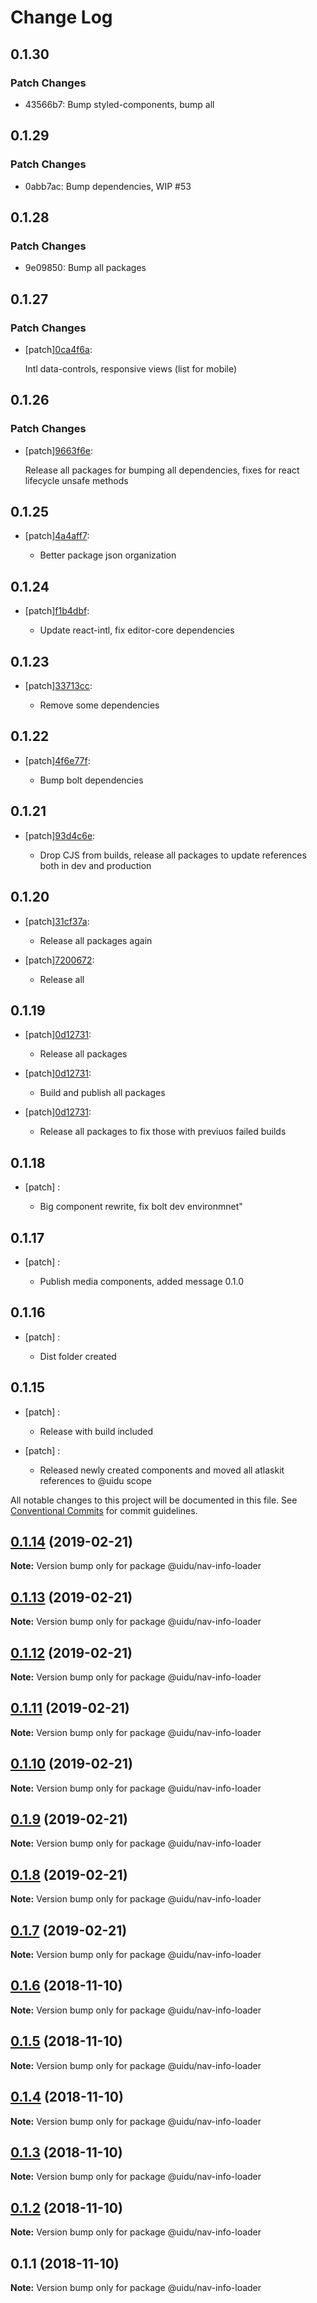 # Change Log

## 0.1.30

### Patch Changes

- 43566b7: Bump styled-components, bump all

## 0.1.29

### Patch Changes

- 0abb7ac: Bump dependencies, WIP #53

## 0.1.28

### Patch Changes

- 9e09850: Bump all packages

## 0.1.27

### Patch Changes

- [patch][0ca4f6a](https://github.org/uidu-org/guidu/commits/0ca4f6a):

  Intl data-controls, responsive views (list for mobile)

## 0.1.26

### Patch Changes

- [patch][9663f6e](https://github.org/uidu-org/guidu/commits/9663f6e):

  Release all packages for bumping all dependencies, fixes for react lifecycle unsafe methods

## 0.1.25

- [patch][4a4aff7](https://github.org/uidu-org/guidu/commits/4a4aff7):

  - Better package json organization

## 0.1.24

- [patch][f1b4dbf](https://github.org/uidu-org/guidu/commits/f1b4dbf):

  - Update react-intl, fix editor-core dependencies

## 0.1.23

- [patch][33713cc](https://github.org/uidu-org/guidu/commits/33713cc):

  - Remove some dependencies

## 0.1.22

- [patch][4f6e77f](https://github.org/uidu-org/guidu/commits/4f6e77f):

  - Bump bolt dependencies

## 0.1.21

- [patch][93d4c6e](https://github.org/uidu-org/guidu/commits/93d4c6e):

  - Drop CJS from builds, release all packages to update references both in dev and production

## 0.1.20

- [patch][31cf37a](https://github.org/uidu-org/guidu/commits/31cf37a):

  - Release all packages again

- [patch][7200672](https://github.org/uidu-org/guidu/commits/7200672):

  - Release all

## 0.1.19

- [patch][0d12731](https://github.org/uidu-org/guidu/commits/0d12731):

  - Release all packages

- [patch][0d12731](https://github.org/uidu-org/guidu/commits/0d12731):

  - Build and publish all packages

- [patch][0d12731](https://github.org/uidu-org/guidu/commits/0d12731):

  - Release all packages to fix those with previuos failed builds

## 0.1.18

- [patch] :

  - Big component rewrite, fix bolt dev environmnet"

## 0.1.17

- [patch] :

  - Publish media components, added message 0.1.0

## 0.1.16

- [patch] :

  - Dist folder created

## 0.1.15

- [patch] :

  - Release with build included

- [patch] :

  - Released newly created components and moved all atlaskit references to @uidu scope

All notable changes to this project will be documented in this file.
See [Conventional Commits](https://conventionalcommits.org) for commit guidelines.

## [0.1.14](https://github.com/uidu-org/guidu/compare/@uidu/nav-info-loader@0.1.13...@uidu/nav-info-loader@0.1.14) (2019-02-21)

**Note:** Version bump only for package @uidu/nav-info-loader

## [0.1.13](https://github.com/uidu-org/guidu/compare/@uidu/nav-info-loader@0.1.12...@uidu/nav-info-loader@0.1.13) (2019-02-21)

**Note:** Version bump only for package @uidu/nav-info-loader

## [0.1.12](https://github.com/uidu-org/guidu/compare/@uidu/nav-info-loader@0.1.11...@uidu/nav-info-loader@0.1.12) (2019-02-21)

**Note:** Version bump only for package @uidu/nav-info-loader

## [0.1.11](https://github.com/uidu-org/guidu/compare/@uidu/nav-info-loader@0.1.10...@uidu/nav-info-loader@0.1.11) (2019-02-21)

**Note:** Version bump only for package @uidu/nav-info-loader

## [0.1.10](https://github.com/uidu-org/guidu/compare/@uidu/nav-info-loader@0.1.9...@uidu/nav-info-loader@0.1.10) (2019-02-21)

**Note:** Version bump only for package @uidu/nav-info-loader

## [0.1.9](https://github.com/uidu-org/guidu/compare/@uidu/nav-info-loader@0.1.8...@uidu/nav-info-loader@0.1.9) (2019-02-21)

**Note:** Version bump only for package @uidu/nav-info-loader

## [0.1.8](https://github.com/uidu-org/guidu/compare/@uidu/nav-info-loader@0.1.7...@uidu/nav-info-loader@0.1.8) (2019-02-21)

**Note:** Version bump only for package @uidu/nav-info-loader

## [0.1.7](https://github.com/uidu-org/guidu/compare/@uidu/nav-info-loader@0.1.6...@uidu/nav-info-loader@0.1.7) (2019-02-21)

**Note:** Version bump only for package @uidu/nav-info-loader

## [0.1.6](https://github.com/uidu-org/guidu/compare/@uidu/nav-info-loader@0.1.5...@uidu/nav-info-loader@0.1.6) (2018-11-10)

**Note:** Version bump only for package @uidu/nav-info-loader

## [0.1.5](https://github.com/uidu-org/guidu/compare/@uidu/nav-info-loader@0.1.4...@uidu/nav-info-loader@0.1.5) (2018-11-10)

**Note:** Version bump only for package @uidu/nav-info-loader

## [0.1.4](https://github.com/uidu-org/guidu/compare/@uidu/nav-info-loader@0.1.3...@uidu/nav-info-loader@0.1.4) (2018-11-10)

**Note:** Version bump only for package @uidu/nav-info-loader

## [0.1.3](https://github.com/uidu-org/guidu/compare/@uidu/nav-info-loader@0.1.2...@uidu/nav-info-loader@0.1.3) (2018-11-10)

**Note:** Version bump only for package @uidu/nav-info-loader

## [0.1.2](https://github.com/uidu-org/guidu/compare/@uidu/nav-info-loader@0.1.1...@uidu/nav-info-loader@0.1.2) (2018-11-10)

**Note:** Version bump only for package @uidu/nav-info-loader

## 0.1.1 (2018-11-10)

**Note:** Version bump only for package @uidu/nav-info-loader
